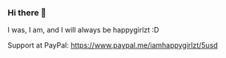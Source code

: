### Hi there 👋
I was, I am, and I will always be happygirlzt :D

Support at PayPal: https://www.paypal.me/iamhappygirlzt/5usd
